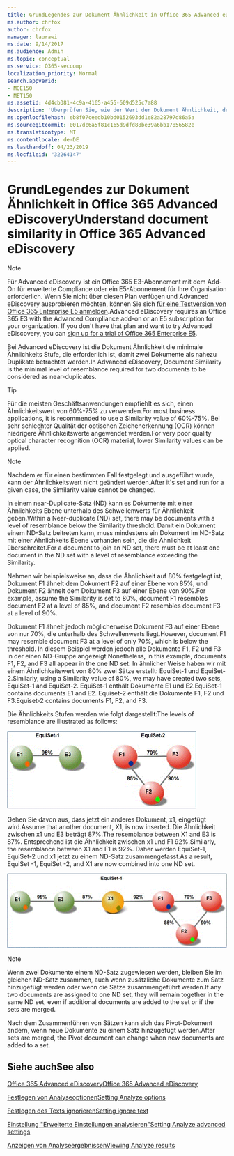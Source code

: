 ```yaml
---
title: GrundLegendes zur Dokument Ähnlichkeit in Office 365 Advanced eDiscovery
ms.author: chrfox
author: chrfox
manager: laurawi
ms.date: 9/14/2017
ms.audience: Admin
ms.topic: conceptual
ms.service: O365-seccomp
localization_priority: Normal
search.appverid:
- MOE150
- MET150
ms.assetid: 4d4cb381-4c9a-4165-a455-609d525c7a88
description: 'Überprüfen Sie, wie der Wert der Dokument Ähnlichkeit, der minimale Grad an Ähnlichkeit für zwei Dateien, die als near-Duplikate betrachtet werden, in Office 365 Advanced eDiscovery verwendet werden kann. '
ms.openlocfilehash: eb8f07ceedb10bd0152693dd1e82a28797d86a5a
ms.sourcegitcommit: 0017dc6a5f81c165d9dfd88be39a6bb17856582e
ms.translationtype: MT
ms.contentlocale: de-DE
ms.lasthandoff: 04/23/2019
ms.locfileid: "32264147"
---
```

# <a name="understand-document-similarity-in-office-365-advanced-ediscovery"></a><span data-ttu-id="f3e10-103">GrundLegendes zur Dokument Ähnlichkeit in Office 365 Advanced eDiscovery</span><span class="sxs-lookup"><span data-stu-id="f3e10-103">Understand document similarity in Office 365 Advanced eDiscovery</span></span>

> [!NOTE]
> <span data-ttu-id="f3e10-p101">Für Advanced eDiscovery ist ein Office 365 E3-Abonnement mit dem Add-On für erweiterte Compliance oder ein E5-Abonnement für Ihre Organisation erforderlich. Wenn Sie nicht über diesen Plan verfügen und Advanced eDiscovery ausprobieren möchten, können Sie sich [für eine Testversion von Office 365 Enterprise E5 anmelden](https://go.microsoft.com/fwlink/p/?LinkID=698279).</span><span class="sxs-lookup"><span data-stu-id="f3e10-p101">Advanced eDiscovery requires an Office 365 E3 with the Advanced Compliance add-on or an E5 subscription for your organization. If you don't have that plan and want to try Advanced eDiscovery, you can [sign up for a trial of Office 365 Enterprise E5](https://go.microsoft.com/fwlink/p/?LinkID=698279).</span></span> 
  
<span data-ttu-id="f3e10-106">Bei Advanced eDiscovery ist die Dokument Ähnlichkeit die minimale Ähnlichkeits Stufe, die erforderlich ist, damit zwei Dokumente als nahezu Duplikate betrachtet werden.</span><span class="sxs-lookup"><span data-stu-id="f3e10-106">In Advanced eDiscovery, Document Similarity is the minimal level of resemblance required for two documents to be considered as near-duplicates.</span></span>
  
> [!TIP]
> <span data-ttu-id="f3e10-107">Für die meisten Geschäftsanwendungen empfiehlt es sich, einen Ähnlichkeitswert von 60%-75% zu verwenden.</span><span class="sxs-lookup"><span data-stu-id="f3e10-107">For most business applications, it is recommended to use a Similarity value of 60%-75%.</span></span> <span data-ttu-id="f3e10-108">Bei sehr schlechter Qualität der optischen Zeichenerkennung (OCR) können niedrigere Ähnlichkeitswerte angewendet werden.</span><span class="sxs-lookup"><span data-stu-id="f3e10-108">For very poor quality optical character recognition (OCR) material, lower Similarity values can be applied.</span></span> 
  
> [!NOTE]
> <span data-ttu-id="f3e10-109">Nachdem er für einen bestimmten Fall festgelegt und ausgeführt wurde, kann der Ähnlichkeitswert nicht geändert werden.</span><span class="sxs-lookup"><span data-stu-id="f3e10-109">After it's set and run for a given case, the Similarity value cannot be changed.</span></span> 
  
<span data-ttu-id="f3e10-110">In einem near-Duplicate-Satz (ND) kann es Dokumente mit einer Ähnlichkeits Ebene unterhalb des Schwellenwerts für Ähnlichkeit geben.</span><span class="sxs-lookup"><span data-stu-id="f3e10-110">Within a Near-duplicate (ND) set, there may be documents with a level of resemblance below the Similarity threshold.</span></span> <span data-ttu-id="f3e10-111">Damit ein Dokument einem ND-Satz beitreten kann, muss mindestens ein Dokument im ND-Satz mit einer Ähnlichkeits Ebene vorhanden sein, die die Ähnlichkeit überschreitet.</span><span class="sxs-lookup"><span data-stu-id="f3e10-111">For a document to join an ND set, there must be at least one document in the ND set with a level of resemblance exceeding the Similarity.</span></span> 
  
<span data-ttu-id="f3e10-112">Nehmen wir beispielsweise an, dass die Ähnlichkeit auf 80% festgelegt ist, Dokument F1 ähnelt dem Dokument F2 auf einer Ebene von 85%, und Dokument F2 ähnelt dem Dokument F3 auf einer Ebene von 90%.</span><span class="sxs-lookup"><span data-stu-id="f3e10-112">For example, assume the Similarity is set to 80%, document F1 resembles document F2 at a level of 85%, and document F2 resembles document F3 at a level of 90%.</span></span> 
  
<span data-ttu-id="f3e10-113">Dokument F1 ähnelt jedoch möglicherweise Dokument F3 auf einer Ebene von nur 70%, die unterhalb des Schwellenwerts liegt.</span><span class="sxs-lookup"><span data-stu-id="f3e10-113">However, document F1 may resemble document F3 at a level of only 70%, which is below the threshold.</span></span> <span data-ttu-id="f3e10-114">In diesem Beispiel werden jedoch alle Dokumente F1, F2 und F3 in der einen ND-Gruppe angezeigt.</span><span class="sxs-lookup"><span data-stu-id="f3e10-114">Nonetheless, in this example, documents F1, F2, and F3 all appear in the one ND set.</span></span> <span data-ttu-id="f3e10-115">In ähnlicher Weise haben wir mit einem Ähnlichkeitswert von 80% zwei Sätze erstellt: EquiSet-1 und EquiSet-2.</span><span class="sxs-lookup"><span data-stu-id="f3e10-115">Similarly, using a Similarity value of 80%, we may have created two sets, EquiSet-1 and EquiSet-2.</span></span> <span data-ttu-id="f3e10-116">EquiSet-1 enthält Dokumente E1 und E2.</span><span class="sxs-lookup"><span data-stu-id="f3e10-116">EquiSet-1 contains documents E1 and E2.</span></span> <span data-ttu-id="f3e10-117">Equiset-2 enthält die Dokumente F1, F2 und F3.</span><span class="sxs-lookup"><span data-stu-id="f3e10-117">Equiset-2 contains documents F1, F2, and F3.</span></span> 
  
<span data-ttu-id="f3e10-118">Die Ähnlichkeits Stufen werden wie folgt dargestellt:</span><span class="sxs-lookup"><span data-stu-id="f3e10-118">The levels of resemblance are illustrated as follows:</span></span>
  
![Dokument Ähnlichkeit](media/3907ea7d-e28a-4027-8fc3-be090dd39144.gif)
  
<span data-ttu-id="f3e10-120">Gehen Sie davon aus, dass jetzt ein anderes Dokument, x1, eingefügt wird.</span><span class="sxs-lookup"><span data-stu-id="f3e10-120">Assume that another document, X1, is now inserted.</span></span> <span data-ttu-id="f3e10-121">Die Ähnlichkeit zwischen x1 und E3 beträgt 87%.</span><span class="sxs-lookup"><span data-stu-id="f3e10-121">The resemblance between X1 and E3 is 87%.</span></span> <span data-ttu-id="f3e10-122">Entsprechend ist die Ähnlichkeit zwischen x1 und F1 92%.</span><span class="sxs-lookup"><span data-stu-id="f3e10-122">Similarly, the resemblance between X1 and F1 is 92%.</span></span> <span data-ttu-id="f3e10-123">Daher werden EquiSet-1, EquiSet-2 und x1 jetzt zu einem ND-Satz zusammengefasst.</span><span class="sxs-lookup"><span data-stu-id="f3e10-123">As a result, EquiSet -1, EquiSet -2, and X1 are now combined into one ND set.</span></span>
  
![Dokument Ähnlichkeit](media/d140d347-33d5-475a-af04-594a0f2ab13d.gif)
  
> [!NOTE]
> <span data-ttu-id="f3e10-125">Wenn zwei Dokumente einem ND-Satz zugewiesen werden, bleiben Sie im gleichen ND-Satz zusammen, auch wenn zusätzliche Dokumente zum Satz hinzugefügt werden oder wenn die Sätze zusammengeführt werden.</span><span class="sxs-lookup"><span data-stu-id="f3e10-125">If any two documents are assigned to one ND set, they will remain together in the same ND set, even if additional documents are added to the set or if the sets are merged.</span></span> 
  
<span data-ttu-id="f3e10-126">Nach dem Zusammenführen von Sätzen kann sich das Pivot-Dokument ändern, wenn neue Dokumente zu einem Satz hinzugefügt werden.</span><span class="sxs-lookup"><span data-stu-id="f3e10-126">After sets are merged, the Pivot document can change when new documents are added to a set.</span></span> 
  
## <a name="see-also"></a><span data-ttu-id="f3e10-127">Siehe auch</span><span class="sxs-lookup"><span data-stu-id="f3e10-127">See also</span></span>

[<span data-ttu-id="f3e10-128">Office 365 Advanced eDiscovery</span><span class="sxs-lookup"><span data-stu-id="f3e10-128">Office 365 Advanced eDiscovery</span></span>](office-365-advanced-ediscovery.md)
  
[<span data-ttu-id="f3e10-129">Festlegen von Analyseoptionen</span><span class="sxs-lookup"><span data-stu-id="f3e10-129">Setting Analyze options</span></span>](set-analyze-options-in-advanced-ediscovery.md)
  
[<span data-ttu-id="f3e10-130">Festlegen des Texts ignorieren</span><span class="sxs-lookup"><span data-stu-id="f3e10-130">Setting ignore text</span></span>](set-ignore-text-in-advanced-ediscovery.md)
  
[<span data-ttu-id="f3e10-131">Einstellung "Erweiterte Einstellungen analysieren"</span><span class="sxs-lookup"><span data-stu-id="f3e10-131">Setting Analyze advanced settings</span></span>](set-analyze-advanced-settings-in-advanced-ediscovery.md)
  
[<span data-ttu-id="f3e10-132">Anzeigen von Analyseergebnissen</span><span class="sxs-lookup"><span data-stu-id="f3e10-132">Viewing Analyze results</span></span>](view-analyze-results-in-advanced-ediscovery.md)

